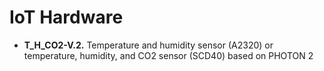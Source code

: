 # IoT Hardware

- **T_H_CO2-V.2.** Temperature and humidity sensor (A2320) or temperature, humidity, and CO2 sensor (SCD40) based on PHOTON 2
